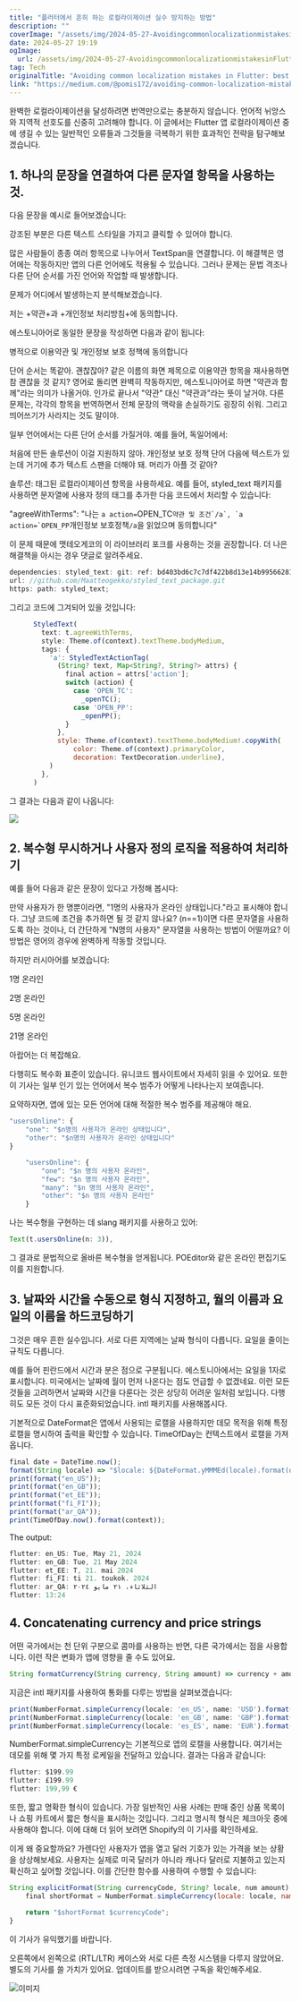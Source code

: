 ```yaml
---
title: "플러터에서 흔히 하는 로컬라이제이션 실수 방지하는 방법"
description: ""
coverImage: "/assets/img/2024-05-27-AvoidingcommonlocalizationmistakesinFlutterbestpracticesandsolutions_0.png"
date: 2024-05-27 19:19
ogImage:
  url: /assets/img/2024-05-27-AvoidingcommonlocalizationmistakesinFlutterbestpracticesandsolutions_0.png
tag: Tech
originalTitle: "Avoiding common localization mistakes in Flutter: best practices and solutions"
link: "https://medium.com/@pomis172/avoiding-common-localization-mistakes-in-flutter-best-practices-and-solutions-eeba39fa91ac"
---
```


완벽한 로컬라이제이션을 달성하려면 번역만으로는 충분하지 않습니다. 언어적 뉘앙스와 지역적 선호도를 신중히 고려해야 합니다. 이 글에서는 Flutter 앱 로컬라이제이션 중에 생길 수 있는 일반적인 오류들과 그것들을 극복하기 위한 효과적인 전략을 탐구해보겠습니다.

## 1. 하나의 문장을 연결하여 다른 문자열 항목을 사용하는 것.

다음 문장을 예시로 들어보겠습니다:

강조된 부분은 다른 텍스트 스타일을 가지고 클릭할 수 있어야 합니다.

<div class="content-ad"></div>

많은 사람들이 종종 여러 항목으로 나누어서 TextSpan을 연결합니다. 이 해결책은 영어에는 작동하지만 앱의 다른 언어에도 적용될 수 있습니다. 그러나 문제는 문법 격조나 다른 단어 순서를 가진 언어와 작업할 때 발생합니다.

문제가 어디에서 발생하는지 분석해보겠습니다.

저는 +약관+과 +개인정보 처리방침+에 동의합니다.

에스토니아어로 동일한 문장을 작성하면 다음과 같이 됩니다:

<div class="content-ad"></div>

병적으로 이용약관 및 개인정보 보호 정책에 동의합니다

단어 순서는 똑같아. 괜찮잖아? 같은 이름의 화면 제목으로 이용약관 항목을 재사용하면 참 괜찮을 것 같지? 영어로 돌리면 완벽히 작동하지만, 에스토니아어로 하면 "약관과 함께"라는 의미가 나올거야. 인가로 끝나서 "약관" 대신 "약관과"라는 뜻이 날거야. 다른 문제는, 각각의 항목을 번역하면서 전체 문장의 맥락을 손실하기도 굉장히 쉬워. 그리고 띄어쓰기가 사라지는 것도 말이야.

일부 언어에서는 다른 단어 순서를 가질거야. 예를 들어, 독일어에서:

처음에 만든 솔루션이 이걸 지원하지 않아. 개인정보 보호 정책 단어 다음에 텍스트가 있는데 거기에 추가 텍스트 스팬을 더해야 돼. 머리가 아플 것 같아?

<div class="content-ad"></div>

솔루션: 태그된 로컬라이제이션 항목을 사용하세요. 예를 들어, styled_text 패키지를 사용하면 문자열에 사용자 정의 태그를 추가한 다음 코드에서 처리할 수 있습니다:

"agreeWithTerms": "나는 `a action=`OPEN_TC`` 약관 및 조건`/a`, `a action=`OPEN_PP ``개인정보 보호정책`/a`을 읽었으며 동의합니다"

이 문제 때문에 맷테오게코의 이 라이브러리 포크를 사용하는 것을 권장합니다. 더 나은 해결책을 아시는 경우 댓글로 알려주세요.

```js
dependencies: styled_text: git: ref: bd403bd6c7c7df422b8d13e14b995662818fd9a9;
url: //github.com/Maatteogekko/styled_text_package.git
https: path: styled_text;
```

<div class="content-ad"></div>

그리고 코드에 그겨되어 있을 것입니다:

```js
      StyledText(
        text: t.agreeWithTerms,
        style: Theme.of(context).textTheme.bodyMedium,
        tags: {
          'a': StyledTextActionTag(
            (String? text, Map<String?, String?> attrs) {
              final action = attrs['action'];
              switch (action) {
                case 'OPEN_TC':
                  _openTC();
                case 'OPEN_PP':
                  _openPP();
              }
            },
            style: Theme.of(context).textTheme.bodyMedium!.copyWith(
                color: Theme.of(context).primaryColor,
                decoration: TextDecoration.underline),
          )
        },
      )
```

그 결과는 다음과 같이 나옵니다:

<img src="/assets/img/2024-05-27-AvoidingcommonlocalizationmistakesinFlutterbestpracticesandsolutions_0.png" />

<div class="content-ad"></div>

## 2. 복수형 무시하거나 사용자 정의 로직을 적용하여 처리하기

예를 들어 다음과 같은 문장이 있다고 가정해 봅시다:

만약 사용자가 한 명뿐이라면, "1명의 사용자가 온라인 상태입니다."라고 표시해야 합니다. 그냥 코드에 조건을 추가하면 될 것 같지 않나요? (n==1)이면 다른 문자열을 사용하도록 하는 것이나, 더 간단하게 "N명의 사용자" 문자열을 사용하는 방법이 어떨까요? 이 방법은 영어의 경우에 완벽하게 작동할 것입니다.

하지만 러시아어를 보겠습니다:

<div class="content-ad"></div>

1명 온라인

2명 온라인

5명 온라인

21명 온라인

<div class="content-ad"></div>

아랍어는 더 복잡해요.

다행히도 복수화 표준이 있습니다. 유니코드 웹사이트에서 자세히 읽을 수 있어요. 또한 이 기사는 일부 인기 있는 언어에서 복수 범주가 어떻게 나타나는지 보여줍니다.

요약하자면, 앱에 있는 모든 언어에 대해 적절한 복수 범주를 제공해야 해요.

```js
"usersOnline": {
    "one": "$n명의 사용자가 온라인 상태입니다",
    "other": "$n명의 사용자가 온라인 상태입니다"
}
```

<div class="content-ad"></div>

```js
    "usersOnline": {
        "one": "$n 명의 사용자 온라인",
        "few": "$n 명의 사용자 온라인",
        "many": "$n 명의 사용자 온라인",
        "other": "$n 명의 사용자 온라인"
    }
```

나는 복수형을 구현하는 데 slang 패키지를 사용하고 있어:

```js
Text(t.usersOnline(n: 3)),
```

그 결과로 문법적으로 올바른 복수형을 얻게됩니다. POEditor와 같은 온라인 편집기도 이를 지원합니다.

<div class="content-ad"></div>

## 3. 날짜와 시간을 수동으로 형식 지정하고, 월의 이름과 요일의 이름을 하드코딩하기

그것은 매우 흔한 실수입니다. 서로 다른 지역에는 날짜 형식이 다릅니다. 요일을 줄이는 규칙도 다릅니다.

예를 들어 핀란드에서 시간과 분은 점으로 구분됩니다. 에스토니아에서는 요일을 1자로 표시합니다. 미국에서는 날짜에 월이 먼저 나온다는 점도 언급할 수 없겠네요. 이런 모든 것들을 고려하면서 날짜와 시간을 다룬다는 것은 상당히 어려운 일처럼 보입니다. 다행히도 모든 것이 다시 표준화되었습니다. intl 패키지를 사용해봅시다.

기본적으로 DateFormat은 앱에서 사용되는 로캘을 사용하지만 데모 목적을 위해 특정 로캘을 명시하여 출력을 확인할 수 있습니다. TimeOfDay는 컨텍스트에서 로캘을 가져옵니다.

<div class="content-ad"></div>

```js
final date = DateTime.now();
format(String locale) => "$locale: ${DateFormat.yMMMEd(locale).format(date)}";
print(format("en_US"));
print(format("en_GB"));
print(format("et_EE"));
print(format("fi_FI"));
print(format("ar_QA"));
print(TimeOfDay.now().format(context));
```

The output:

```js
flutter: en_US: Tue, May 21, 2024
flutter: en_GB: Tue, 21 May 2024
flutter: et_EE: T, 21. mai 2024
flutter: fi_FI: ti 21. toukok. 2024
flutter: ar_QA: الثلاثاء، ٢١ مايو ٢٠٢٤
flutter: 13:24
```

## 4. Concatenating currency and price strings

<div class="content-ad"></div>

어떤 국가에서는 천 단위 구분으로 콤마를 사용하는 반면, 다른 국가에서는 점을 사용합니다. 이런 작은 변화가 앱에 영향을 줄 수도 있어요.

```js
String formatCurrency(String currency, String amount) => currency + amount;
```

<div class="content-ad"></div>

지금은 intl 패키지를 사용하여 통화를 다루는 방법을 살펴보겠습니다:

```js
print(NumberFormat.simpleCurrency(locale: 'en_US', name: 'USD').format(199.99));
print(NumberFormat.simpleCurrency(locale: 'en_GB', name: 'GBP').format(199.99));
print(NumberFormat.simpleCurrency(locale: 'es_ES', name: 'EUR').format(199.99));
```

NumberFormat.simpleCurrency는 기본적으로 앱의 로캘을 사용합니다. 여기서는 데모를 위해 몇 가지 특정 로케일을 전달하고 있습니다. 결과는 다음과 같습니다:

```js
flutter: $199.99
flutter: £199.99
flutter: 199,99 €
```

<div class="content-ad"></div>

또한, 짧고 명확한 형식이 있습니다. 가장 일반적인 사용 사례는 판매 중인 상품 목록이나 쇼핑 카트에서 짧은 형식을 표시하는 것입니다. 그리고 명시적 형식은 체크아웃 중에 사용해야 합니다. 이에 대해 더 읽어 보려면 Shopify의 이 기사를 확인하세요.

이게 왜 중요할까요? 가렌다인 사용자가 앱을 열고 달러 기호가 있는 가격을 보는 상황을 상상해보세요. 사용자는 실제로 미국 달러가 아니라 캐나다 달러로 지불하고 있는지 확신하고 싶어할 것입니다. 이를 간단한 함수를 사용하여 수행할 수 있습니다:

```js
String explicitFormat(String currencyCode, String? locale, num amount) {
    final shortFormat = NumberFormat.simpleCurrency(locale: locale, name: currencyCode).format(amount);

    return "$shortFormat $currencyCode";
}
```

이 기사가 유익했기를 바랍니다.

<div class="content-ad"></div>

오른쪽에서 왼쪽으로 (RTL/LTR) 케이스와 서로 다른 측정 시스템을 다루지 않았어요. 별도의 기사를 쓸 가치가 있어요. 업데이트를 받으시려면 구독을 확인해주세요.

![이미지](/assets/img/2024-05-27-AvoidingcommonlocalizationmistakesinFlutterbestpracticesandsolutions_1.png)
